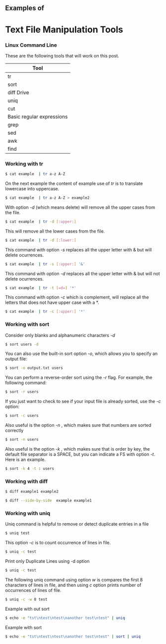 ## Examples of
# Text File Manipulation Tools

### Linux Command Line

These are the following tools that will work on this post.

| Tool |
| ------ |
| tr |
| sort | 
| diff Drive |
| uniq | 
| cut | 
| Basic regular expressions | 
| grep | 
| sed | 
| awk |
| find | 


### Working with tr

```sh
$ cat example  | tr a-z A-Z
```

On the next example the content of example use of *tr* is to translate lowercase into uppercase.

```sh
$ cat example  | tr a-z A-Z > example2
```

With option *-d* (which means delete) will remove all the upper cases from the file.
```sh
$ cat example  | tr -d [:upper:]
```

This will remove all the lower cases from the file.
```sh
$ cat example  | tr -d [:lower:]
```

This command with option *-s* replaces all the upper letter with & but will delete ocurrences.
```sh
$ cat example  | tr -s [:upper:] '&'
```

This command with option *-d* replaces all the upper letter with & but will not delete ocurrences.
```sh
$ cat example  | tr -t [=d=] '*'
```

This command with option *-c* which is complement, will replace all the letters that does not have upper case with a *.

 ```sh
$ cat example  | tr -c [:upper:] '*'
```

### Working with sort

Consider only blanks and alphanumeric characters *-d*
 ```sh
$ sort users -d
```

You can also use the built-in sort option *-o*, which allows you to specify an output file:
 ```sh
$ sort -o output.txt users
```

You can perform a reverse-order sort using the *-r* flag. For example, the following command:
 ```sh
$ sort -r users
```

If you just want to check to see if your input file is already sorted, use the *-c* option:
 ```sh
$ sort -c users
```

Also useful is the option *-n* , which makes sure that numbers are sorted correctly
 ```sh
$ sort -n users
```

Also useful is the option *-k* , which makes sure that is order by key, the default file separator is a SPACE, but you can indicate a FS with option *-t*. Here is an example.

 ```sh
$ sort -k 4 -t : users 
```

### Working with diff
 ```sh
$ diff example1 example2 
```

```sh
$ diff --side-by-side  example example1
```

### Working with uniq

Uniq command is helpful to remove or detect duplicate entries in a file
```sh
$ uniq test
```

This option *-c* is to count occurrence of lines in file.
```sh
$ uniq -c test
```

Print only Duplicate Lines using -d option
```sh
$ uniq -c test
```

The following uniq command using option *w* is compares the first 8 characters of lines in file, and then using *c* option prints number of occurrences of lines of file.
```sh
$ uniq -c -w 8 test
```

Example with out sort 
```sh
$ echo -e "tst\ntest\ntest\nanother test\ntest" | uniq
```
Example with sort 
```sh
$ echo -e "tst\ntest\ntest\nanother test\ntest" | sort | uniq
```

